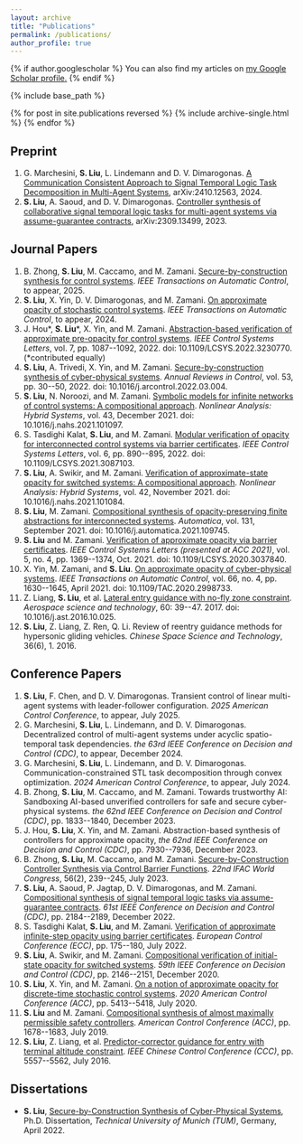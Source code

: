 ```yaml
---
layout: archive
title: "Publications"
permalink: /publications/
author_profile: true
---
```



{% if author.googlescholar %}
  You can also find my articles on <u><a href="{{author.googlescholar}}">my Google Scholar profile</a>.</u>
{% endif %}

{% include base_path %}

{% for post in site.publications reversed %}
  {% include archive-single.html %}
{% endfor %}

## Preprint

1. G. Marchesini, **S. Liu**, L. Lindemann and D. V. Dimarogonas. [A Communication Consistent Approach to Signal Temporal Logic Task Decomposition in Multi-Agent Systems](https://arxiv.org/abs/2410.12563), arXiv:2410.12563, 2024.
2. **S. Liu**, A. Saoud, and D. V. Dimarogonas. [Controller synthesis of collaborative signal temporal logic tasks for multi-agent systems via assume-guarantee contracts](https://arxiv.org/abs/2309.13499), arXiv:2309.13499, 2023.


## Journal Papers
1. B. Zhong, **S. Liu**,  M. Caccamo, and  M. Zamani. [Secure-by-construction synthesis for control systems](https://ieeexplore.ieee.org/document/10849614).  _IEEE Transactions on Automatic Control_, to appear, 2025.
2. **S. Liu**, X. Yin, D. V. Dimarogonas, and M. Zamani. [On approximate opacity of stochastic control systems](https://ieeexplore.ieee.org/document/10795160). _IEEE Transactions on Automatic Control_, to appear, 2024.
3. J. Hou\*, **S. Liu**\*, X. Yin, and M. Zamani. [Abstraction-based verification of approximate pre-opacity for control systems](https://ieeexplore.ieee.org/document/9993745?source=authoralert). _IEEE Control Systems Letters_, vol. 7, pp. 1087--1092, 2022. doi: 10.1109/LCSYS.2022.3230770. (\*contributed equally)
4. **S. Liu**, A. Trivedi, X. Yin, and M. Zamani. [Secure-by-construction synthesis of cyber-physical systems](https://www.sciencedirect.com/science/article/pii/S1367578822000104). _Annual Reviews in Control_, vol. 53, pp. 30--50, 2022. doi: 10.1016/j.arcontrol.2022.03.004.
5. **S. Liu**, N. Noroozi, and M. Zamani. [Symbolic models for infinite networks of control systems: A compositional approach](https://www.sciencedirect.com/science/article/pii/S1751570X2100087X?dgcid=author). _Nonlinear Analysis: Hybrid Systems_, vol. 43, December 2021. doi: 10.1016/j.nahs.2021.101097.
6. S. Tasdighi Kalat, **S. Liu**, and M. Zamani. [Modular verification of opacity for interconnected control systems via barrier certificates](https://ieeexplore.ieee.org/document/9447831). _IEEE Control Systems Letters_, vol. 6, pp. 890--895, 2022. doi: 10.1109/LCSYS.2021.3087103.
7. **S. Liu**, A. Swikir, and M. Zamani. [Verification of approximate-state opacity for switched systems: A compositional approach](https://www.sciencedirect.com/science/article/pii/S1751570X21000741?dgcid=author). _Nonlinear Analysis: Hybrid Systems_, vol. 42, November 2021. doi: 10.1016/j.nahs.2021.101084.
8. **S. Liu**, M. Zamani. [Compositional synthesis of opacity-preserving finite abstractions for interconnected systems](https://www.sciencedirect.com/science/article/pii/S000510982100265X?dgcid=author). _Automatica_, vol. 131, September 2021. doi: 10.1016/j.automatica.2021.109745. 
9. **S. Liu** and M. Zamani. [Verification of approximate opacity via barrier certificates](https://ieeexplore.ieee.org/document/9257384). _IEEE Control Systems Letters (presented at ACC 2021)_, vol. 5, no. 4, pp. 1369--1374, Oct. 2021. doi: 10.1109/LCSYS.2020.3037840.
10. X. Yin, M. Zamani, and **S. Liu**. [On approximate opacity of cyber-physical systems](https://ieeexplore.ieee.org/document/9104922). _IEEE Transactions on Automatic Control_, vol. 66, no. 4, pp. 1630--1645, April 2021. doi: 10.1109/TAC.2020.2998733.
11. Z. Liang, **S. Liu**, et al. [Lateral entry guidance with no-fly zone constraint](https://www.sciencedirect.com/science/article/abs/pii/S1270963816309464). _Aerospace science and technology_, 60: 39--47. 2017. doi: 10.1016/j.ast.2016.10.025.
12. **S. Liu**, Z. Liang, Z. Ren, Q. Li. Review of reentry guidance methods for hypersonic gliding vehicles. _Chinese Space Science and Technology_, 36(6), 1. 2016.



## Conference Papers

1. **S. Liu**, F. Chen, and D. V. Dimarogonas. Transient control of linear multi-agent systems with leader-follower configuration. _2025 American Control Conference_, to appear, July 2025.
2. G. Marchesini, **S. Liu**, L. Lindemann, and D. V. Dimarogonas. Decentralized control of multi-agent systems under acyclic spatio-temporal task dependencies. _the 63rd IEEE Conference on Decision and Control (CDC)_, to appear, December 2024.
3. G. Marchesini, **S. Liu**, L. Lindemann, and D. V. Dimarogonas. Communication-constrained STL task decomposition through convex optimization. _2024 American Control Conference_, to appear, July 2024.
4. B. Zhong, **S. Liu**, M. Caccamo, and M. Zamani. Towards trustworthy AI: Sandboxing AI-based unverified controllers for safe and secure cyber-physical systems. _the 62nd IEEE Conference on Decision and Control (CDC)_, pp. 1833--1840, December 2023. 
5. J. Hou, **S. Liu**, X. Yin, and M. Zamani. Abstraction-based synthesis of controllers for approximate opacity, _the 62nd IEEE Conference on Decision and Control (CDC)_, pp. 7930--7936, December 2023.
6. B. Zhong, **S. Liu**, M. Caccamo, and M. Zamani. [Secure-by-Construction Controller Synthesis via Control Barrier Functions](https://www.sciencedirect.com/science/article/pii/S2405896323019833). _22nd IFAC World Congress_, 56(2), 239--245, July 2023.
7. **S. Liu**, A. Saoud, P. Jagtap, D. V. Dimarogonas, and M. Zamani. [Compositional synthesis of signal temporal logic tasks via assume-guarantee contracts](https://ieeexplore.ieee.org/abstract/document/9992715). _61st IEEE Conference on Decision and Control (CDC)_, pp. 2184--2189, December 2022.
8. S. Tasdighi Kalat, **S. Liu**, and M. Zamani. [Verification of approximate infinite-step opacity using barrier certificates](https://ieeexplore.ieee.org/document/9838153). _European Control Conference (ECC)_, pp. 175--180, July 2022.
9. **S. Liu**, A. Swikir, and M. Zamani. [Compositional verification of initial-state opacity for switched systems](https://ieeexplore.ieee.org/document/9304322). _59th IEEE Conference on Decision and Control (CDC)_, pp. 2146--2151, December 2020.
10. **S. Liu**, X. Yin, and M. Zamani. [On a notion of approximate opacity for discrete-time stochastic control systems](https://ieeexplore.ieee.org/document/9147235). _2020 American Control Conference (ACC)_, pp. 5413--5418, July 2020.  
11. **S. Liu** and M. Zamani. [Compositional synthesis of almost maximally permissible safety controllers](https://ieeexplore.ieee.org/document/8815361). _American Control Conference (ACC)_, pp. 1678--1683, July 2019.
12. **S. Liu**, Z. Liang, et al. [Predictor-corrector guidance for entry with terminal altitude constraint](https://ieeexplore.ieee.org/document/7554222). _IEEE Chinese Control Conference (CCC)_, pp. 5557--5562, July 2016. 


## Dissertations
* **S. Liu**, [Secure-by-Construction Synthesis of Cyber-Physical Systems](https://mediatum.ub.tum.de/?id=1651390), Ph.D. Dissertation, _Technical University of Munich (TUM)_, Germany, April 2022.


